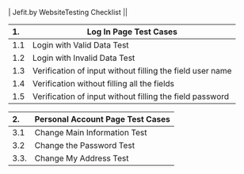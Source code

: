 
| Jefit.by WebsiteTesting Checklist ||

|1. |  Log In Page Test Cases |
|  :---   | ----------- |
|1.1 |Login with Valid Data Test|
|1.2 |Login with Invalid Data Test|
|1.3 |Verification of input without filling the field user name|
|1.4 |Verification without filling all the fields|
|1.5 |Verification of input without filling the field password|

|2. |  Personal Account Page Test Cases |
|  :---   | ----------- |
|3.1 |Change Main Information Test|
|3.2 |Change the Password Test|
|3.3. |Change My Address Test|


